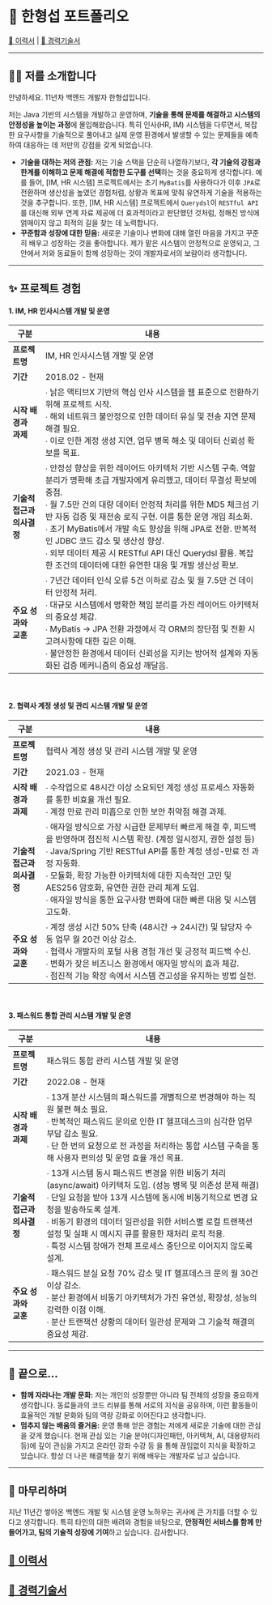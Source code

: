 # 🚀 한형섭 포트폴리오

[💫 이력서](../README.md "이력서")  | [📜 경력기술서](career_description.md "경력기술서")

---

## 👨‍💻 저를 소개합니다

안녕하세요. 11년차 백엔드 개발자 한형섭입니다.

저는 Java 기반의 시스템을 개발하고 운영하며, **기술을 통해 문제를 해결하고 시스템의 안정성을 높이는 과정**에 몰입해왔습니다. 특히 인사(HR, IM) 시스템을 다루면서, 복잡한 요구사항을 기술적으로 풀어내고 실제 운영 환경에서 발생할 수 있는 문제들을 예측하여 대응하는 데 저만의 강점을 갖게 되었습니다.

* **기술을 대하는 저의 관점:**
    저는 기술 스택을 단순히 나열하기보다, **각 기술의 강점과 한계를 이해하고 문제 해결에 적합한 도구를 선택**하는 것을 중요하게 생각합니다. 예를 들어, [IM, HR 시스템] 프로젝트에서는 초기 `MyBatis`를 사용하다가 이후 `JPA`로 전환하며 생산성을 높였던 경험처럼, 상황과 목표에 맞춰 유연하게 기술을 적용하는 것을 추구합니다. 또한, [IM, HR 시스템] 프로젝트에서 `Querydsl`이 `RESTful API`를 대신해 외부 연계 자료 제공에 더 효과적이라고 판단했던 것처럼, 정해진 방식에 얽매이지 않고 최적의 길을 찾는 데 노력합니다.
* **꾸준함과 성장에 대한 믿음:**
    새로운 기술이나 변화에 대해 열린 마음을 가지고 꾸준히 배우고 성장하는 것을 좋아합니다. 제가 맡은 시스템이 안정적으로 운영되고, 그 안에서 저와 동료들이 함께 성장하는 것이 개발자로서의 보람이라 생각합니다.

---

## ✨ 프로젝트 경험

#### 1. IM, HR 인사시스템 개발 및 운영

| 구분 | 내용 |
| --- | --- |
| **프로젝트명** | IM, HR 인사시스템 개발 및 운영 |
| **기간** | 2018.02 - 현재 |
| **시작 배경과<br>과제** | ∙ 낡은 액티브X 기반의 핵심 인사 시스템을 웹 표준으로 전환하기 위해 프로젝트 시작.<br>∙ 해외 네트워크 불안정으로 인한 데이터 유실 및 전송 지연 문제 해결 필요.<br>∙ 이로 인한 계정 생성 지연, 업무 병목 해소 및 데이터 신뢰성 확보를 목표. |
| **기술적 접근과<br>의사결정** | ∙ 안정성 향상을 위한 레이어드 아키텍처 기반 시스템 구축. 역할 분리가 명확해 초급 개발자에게 유리했고, 데이터 무결성 확보에 중점.<br>∙ 월 7.5만 건의 대량 데이터 안정적 처리를 위한 MD5 체크섬 기반 자동 검증 및 재전송 로직 구현. 이를 통한 운영 개입 최소화.<br>∙ 초기 MyBatis에서 개발 속도 향상을 위해 JPA로 전환. 반복적인 JDBC 코드 감소 및 생산성 향상.<br>∙ 외부 데이터 제공 시 RESTful API 대신 Querydsl 활용. 복잡한 조건의 데이터에 대한 유연한 대응 및 개발 생산성 확보. |
| **주요 성과와<br>교훈** | ∙ 7년간 데이터 인식 오류 5건 이하로 감소 및 월 7.5만 건 데이터 안정적 처리.<br>∙ 대규모 시스템에서 명확한 책임 분리를 가진 레이어드 아키텍처의 중요성 체감.<br>∙ MyBatis → JPA 전환 과정에서 각 ORM의 장단점 및 전환 시 고려사항에 대한 깊은 이해.<br>∙ 불안정한 환경에서 데이터 신뢰성을 지키는 방어적 설계와 자동화된 검증 메커니즘의 중요성 깨달음. |

<br>

#### 2. 협력사 계정 생성 및 관리 시스템 개발 및 운영

| 구분 | 내용 |
| --- | --- |
| **프로젝트명** | 협력사 계정 생성 및 관리 시스템 개발 및 운영 |
| **기간** | 2021.03 - 현재 |
| **시작 배경과<br> 과제** | ∙ 수작업으로 48시간 이상 소요되던 계정 생성 프로세스 자동화를 통한 비효율 개선 필요.<br>∙ 계정 만료 관리 미흡으로 인한 보안 취약점 해결 과제. |
| **기술적 접근과<br>의사결정** | ∙ 애자일 방식으로 가장 시급한 문제부터 빠르게 해결 후, 피드백을 반영하며 점진적 시스템 확장. (계정 일시정지, 권한 설정 등)<br>∙ Java/Spring 기반 RESTful API를 통한 계정 생성-만료 전 과정 자동화.<br>∙ 모듈화, 확장 가능한 아키텍처에 대한 지속적인 고민 및 AES256 암호화, 유연한 권한 관리 체계 도입.<br>∙ 애자일 방식을 통한 요구사항 변화에 대한 빠른 대응 및 시스템 고도화. |
| **주요 성과와<br>교훈** | ∙ 계정 생성 시간 50% 단축 (48시간 → 24시간) 및 담당자 수동 업무 월 20건 이상 감소.<br>∙ 협력사 개발자의 포털 사용 경험 개선 및 긍정적 피드백 수신.<br>∙ 변화가 잦은 비즈니스 환경에서 애자일 방식의 효과 체감.<br>∙ 점진적 기능 확장 속에서 시스템 견고성을 유지하는 방법 실천. |

<br>

#### 3. 패스워드 통합 관리 시스템 개발 및 운영

| 구분 | 내용 |
| --- | --- |
| **프로젝트명** | 패스워드 통합 관리 시스템 개발 및 운영 |
| **기간** | 2022.08 - 현재 |
| **시작 배경과<br>과제** | ∙ 13개 분산 시스템의 패스워드를 개별적으로 변경해야 하는 직원 불편 해소 필요.<br>∙ 반복적인 패스워드 문의로 인한 IT 헬프데스크의 심각한 업무 부담 감소 필요.<br>∙ 단 한 번의 요청으로 전 과정을 처리하는 통합 시스템 구축을 통해 사용자 편의성 및 운영 효율 개선 목표. |
| **기술적 접근과<br>의사결정** | ∙ 13개 시스템 동시 패스워드 변경을 위한 비동기 처리(async/await) 아키텍처 도입. (성능 병목 및 의존성 문제 해결)<br>∙ 단일 요청을 받아 13개 시스템에 동시에 비동기적으로 변경 요청을 발송하도록 설계.<br>∙ 비동기 환경의 데이터 일관성을 위한 서비스별 로컬 트랜잭션 설정 및 실패 시 메시지 큐를 활용한 재처리 로직 적용.<br>∙ 특정 시스템 장애가 전체 프로세스 중단으로 이어지지 않도록 설계. |
| **주요 성과와<br>교훈** | ∙ 패스워드 분실 요청 70% 감소 및 IT 헬프데스크 문의 월 30건 이상 감소.<br>∙ 분산 환경에서 비동기 아키텍처가 가진 유연성, 확장성, 성능의 강력한 이점 이해.<br>∙ 분산 트랜잭션 상황의 데이터 일관성 문제와 그 기술적 해결의 중요성 체감. |

---

## 🌱 끝으로...

* **함께 자라나는 개발 문화:**
    저는 개인의 성장뿐만 아니라 팀 전체의 성장을 중요하게 생각합니다. 동료들과의 코드 리뷰를 통해 서로의 지식을 공유하며, 이런 활동들이 효율적인 개발 문화와 팀의 역량 강화로 이어진다고 생각합니다.
* **멈추지 않는 배움의 즐거움:**
    운영 통해 얻은 경험는 저에게 새로운 기술에 대한 관심을 갖게 했습니다. 현재 관심 있는 기술 분야(디자인패턴, 아키텍쳐, AI, 대용량처리 등)에 깊이 관심을 가지고 온라인 강좌 수강 등 을 통해 끊임없이 지식을 확장하고 있습니다. 항상 더 나은 해결책을 찾기 위해 배우는 개발자로 남고 싶습니다.

---

## 👋 마무리하며

지난 11년간 쌓아온 백엔드 개발 및 시스템 운영 노하우는 귀사에 큰 가치를 더할 수 있다고 생각합니다. 특히 타인의 대한 배려와 경험을 바탕으로, **안정적인 서비스를 함께 만들어가고, 팀의 기술적 성장에 기여**하고 싶습니다. 감사합니다.

## [💫 이력서](../README.md "이력서")
## [📜 경력기술서](career_description.md "경력기술서")
